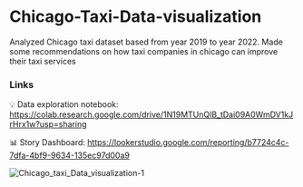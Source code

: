 # Chicago-Taxi-Data-visualization
Analyzed Chicago taxi dataset based from year 2019 to year 2022. Made some recommendations on how taxi companies in chicago can improve their taxi services

### Links
:bulb: Data exploration notebook: https://colab.research.google.com/drive/1N19MTUnQlB_tDai09A0WmDV1kJrHrx1w?usp=sharing

:bar_chart: Story Dashboard: https://lookerstudio.google.com/reporting/b7724c4c-7dfa-4bf9-9634-135ec97d00a9

![Chicago_taxi_Data_visualization-1](https://github.com/samiulabir201/Chicago-Taxi-Data-visualization/assets/78860039/7c34144d-d46b-4182-ba07-757f392bd4e6)
